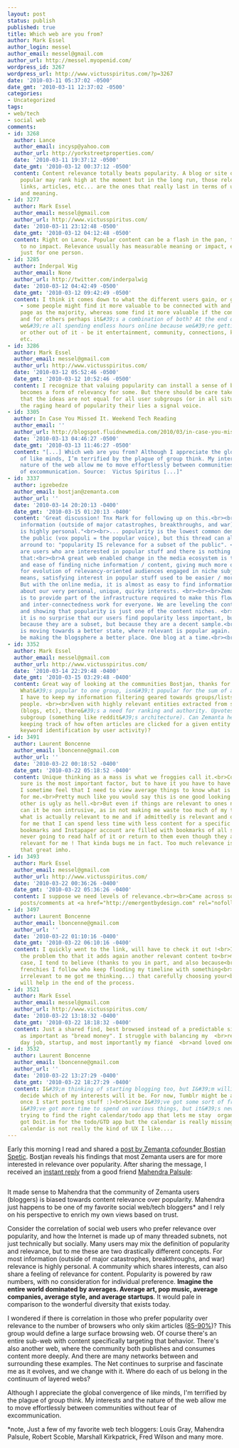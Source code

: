 ```yaml
---
layout: post
status: publish
published: true
title: Which web are you from?
author: Mark Essel
author_login: messel
author_email: messel@gmail.com
author_url: http://messel.myopenid.com/
wordpress_id: 3267
wordpress_url: http://www.victusspiritus.com/?p=3267
date: '2010-03-11 05:37:02 -0500'
date_gmt: '2010-03-11 12:37:02 -0500'
categories:
- Uncategorized
tags:
- web/tech
- social web
comments:
- id: 3268
  author: Lance
  author_email: incysp@yahoo.com
  author_url: http://yorkstreetproperties.com/
  date: '2010-03-11 19:37:12 -0500'
  date_gmt: '2010-03-12 00:37:12 -0500'
  content: Content relevance totally beats popularity. A blog or site or article that&#39;s
    popular may rank high at the moment but in the long run, those relevant blogs,
    links, articles, etc... are the ones that really last in terms of usability, purpose
    and meaning.
- id: 3277
  author: Mark Essel
  author_email: messel@gmail.com
  author_url: http://www.victusspiritus.com/
  date: '2010-03-11 23:12:48 -0500'
  date_gmt: '2010-03-12 04:12:48 -0500'
  content: Right on Lance. Popular content can be a flash in the pan, that has little
    to no impact. Relevance usually has measurable meaning or impact, even if it&#39;s
    just for one person.
- id: 3285
  author: Inderpal Wig
  author_email: None
  author_url: http://twitter.com/inderpalwig
  date: '2010-03-12 04:42:49 -0500'
  date_gmt: '2010-03-12 09:42:49 -0500'
  content: I think it comes down to what the different users gain, or get value from
    - some people might find it more valuable to be connected with and on the same
    page as the majority, whereas some find it more valuable if the content is relevant,
    and for others perhaps it&#39;s a combination of both? At the end of the day,
    we&#39;re all spending endless hours online because we&#39;re getting something
    or other out of it - be it entertainment, community, connections, knowledge, growth,
    etc.
- id: 3286
  author: Mark Essel
  author_email: messel@gmail.com
  author_url: http://www.victusspiritus.com/
  date: '2010-03-12 05:52:46 -0500'
  date_gmt: '2010-03-12 10:52:46 -0500'
  content: I recognize that valuing popularity can install a sense of belonging which
    becomes a form of relevancy for some. But there should be care taken to remember
    that the ideas are not equal for all user subgroups (or in all situations). Within
    the raging heard of popularity their lies a signal voice.
- id: 3305
  author: In Case You Missed It. Weekend Tech Reading
  author_email: ''
  author_url: http://blogspot.fluidnewmedia.com/2010/03/in-case-you-missed-it-weekend-tech-reading/
  date: '2010-03-13 04:46:27 -0500'
  date_gmt: '2010-03-13 11:46:27 -0500'
  content: "[...] Which web are you from? Although I appreciate the global convergence
    of like minds, I’m terrified by the plague of group think. My interests and the
    nature of the web allow me to move effortlessly between communities without fear
    of excommunication. Source:  Victus Spiritus [...]"
- id: 3337
  author: igzebedze
  author_email: bostjan@zemanta.com
  author_url: ''
  date: '2010-03-14 20:20:13 -0400'
  date_gmt: '2010-03-15 01:20:13 -0400'
  content: 'Great discussion! Tnx Mark for following up on this.<br><br>"For most
    information (outside of major catastrophes, breakthroughs, and war) relevance
    is highly personal."<br><br>... popularity is the lowest common denominator of
    the public (vox populi = the popular voice), but this thread can also be turned
    arround to: "popularity IS relevance for a subset of the public". <br><br>There
    are users who are interested in popular stuff and there is nothing wrong with
    that:<br><br>A great web enabled change in the media ecosystem is the wealth of
    and ease of finding niche information / content, giving much more opportunities
    for evolution of relevancy-oriented audiences engaged in niche subjects. <br><br><br>Which
    means, satisfying interest in popular stuff used to be easier / more accessible.
    But with the online media, it is almost as easy to find information / content
    about our very personal, unique, quirky interests. <br><br><br>Zemanta&#39;s mission
    is to provide part of the infrastructure required to make this flow of content
    and inter-connectedness work for everyone. We are leveling the content play-field
    and showing that popularity is just one of the content niches. <br><br>Basically,
    it is no surprise that our users find popularity less important, but that is not
    because they are a subset, but because they are a decent sample.<br><br>The world
    is moving towards a better state, where relevant is popular again. We hope to
    be making the blogsphere a better place. One blog at a time.<br><br>Best, B'
- id: 3352
  author: Mark Essel
  author_email: messel@gmail.com
  author_url: http://www.victusspiritus.com/
  date: '2010-03-14 22:29:48 -0400'
  date_gmt: '2010-03-15 03:29:48 -0400'
  content: Great way of looking at the communities Bostjan, thanks for stopping by.
    What&#39;s popular to one group, isn&#39;t popular for the sum of all groups.
    I have to keep my information filtering geared towards groups/lists created by
    people. <br><br>Even with highly relevant entities extracted from social streams
    (blogs, etc), there&#39;s a need for ranking and authority. Upvotes within the
    subgroup (something like reddit&#39;s architecture). Can Zemanta help there by
    keeping track of how often articles are clicked for a given entity (improve your
    keyword identification by user activity)?
- id: 3491
  author: Laurent Boncenne
  author_email: lboncenne@gmail.com
  author_url: ''
  date: '2010-03-22 00:18:52 -0400'
  date_gmt: '2010-03-22 05:18:52 -0400'
  content: Unique thinking as a mass is what we froggies call it.<br>Content relevance
    sure is the most important factor, but to have it you have to have the average.
    I sometime feel that I need to view average things to know what is then relevant
    for me.<br>Pretty much like you would say this is one good looking car and that
    other is ugly as hell.<br>But even if things are relevant to ones need/interest,
    can it be non intrusive, as in not making me waste too much of my time reading
    what is actually relevant to me and if admittedly is relevant and of interest
    for me that I can spend less time with less content for a specific subject.<br>my
    bookmarks and Instapaper account are filled with bookmarks of all sorts, I&#39;m
    never going to read half of it or return to them even though they are actually
    relevant for me ! That kinda bugs me in fact. Too much relevance isn&#39;t necessarily
    that great imho.
- id: 3493
  author: Mark Essel
  author_email: messel@gmail.com
  author_url: http://www.victusspiritus.com/
  date: '2010-03-22 00:36:26 -0400'
  date_gmt: '2010-03-22 05:36:26 -0400'
  content: I suppose we need levels of relevance.<br><br>Came across some incredible
    posts/comments at <a href="http://emergentbydesign.com" rel="nofollow">emergentbydesign.com</a>
- id: 3497
  author: Laurent Boncenne
  author_email: lboncenne@gmail.com
  author_url: ''
  date: '2010-03-22 01:10:16 -0400'
  date_gmt: '2010-03-22 06:10:16 -0400'
  content: I quickly went to the link, will have to check it out !<br>It does bring
    the problem tho that it adds again another relevant content to<br>me. In this
    case, I tend to believe (thanks to you in part, and also because<br>of the few
    frenchies I follow who keep flooding my timeline with something<br>completely
    irrelevant to me got me thinking...) that carefully choosing your<br>social graph
    will help in the end of the process.
- id: 3521
  author: Mark Essel
  author_email: messel@gmail.com
  author_url: http://www.victusspiritus.com/
  date: '2010-03-22 13:18:32 -0400'
  date_gmt: '2010-03-22 18:18:32 -0400'
  content: Just a shared find, best browsed instead of a predictable sitcom but  <br>not
    as important as "bread money". I struggle with balancing my  <br>reading, blogging,
    day job, startup, and most importantly my fiancé  <br>and loved ones.
- id: 3532
  author: Laurent Boncenne
  author_email: lboncenne@gmail.com
  author_url: ''
  date: '2010-03-22 13:27:29 -0400'
  date_gmt: '2010-03-22 18:27:29 -0400'
  content: I&#39;m thinking of starting blogging too, but I&#39;m willing to carefully
    decide which of my interests will it be. For now, Tumblr might be a good idea
    once I start posting stuff :)<br>Since I&#39;ve got some sort of freelancing jobs,
    i&#39;ve got more time to spend on various things, but it&#39;s never easy. Always
    trying to find the right calendar/todo app that lets me stay  organized and focused.<br>I&#39;ve
    got Doit.im for the todo/GTD app but the calendar is really missing and google
    calendar is not really the kind of UX I like....
---
```

<p>Early this morning I read and shared a <a HREF="http://www.zemanta.com/blog/how-relevant-is-popular-authority/">post by Zemanta cofounder Bostjan Spetic</a>. Bostjan reveals his findings that most Zemanta users are for more interested in relevance over popularity. After sharing the message, I received an <a href="https://twitter.com/scepticgeek/status/10317403712">instant reply</a> from a good friend <a href="http://www.skepticgeek.com/">Mahendra Palsule</a>: </p>
<p><a href="{{ site.url }}/assets/2010/03/p_480_320_FDA554A5-5B26-4F08-82E0-8976173C0127.jpeg"><img src="{{ site.url }}/assets/2010/03/p_480_320_FDA554A5-5B26-4F08-82E0-8976173C0127.jpeg" alt="" class="alignnone size-full" /></a></p>
<p>It made sense to Mahendra that the community of Zemanta users (bloggers) is biased towards content relevance over popularity. Mahendra just happens to be one of my favorite social web/tech bloggers* and I rely on his perspective to enrich my own views based on trust. </p>
<p>Consider the correlation of social web users who prefer relevance over popularity, and how the Internet is made up of many threaded subnets, not just technically but socially. Many users may mix the definition of popularity and relevance, but to me these are two drastically different concepts. For most information (outside of major catastrophes, breakthroughs, and war) relevance is highly personal. A community which shares interests, can also share a feeling of relevance for content. Popularity is powered by raw numbers, with no consideration for individual preference. <strong>Imagine the entire world dominated by averages. Average art, pop music, average companies, average style, and average startups</strong>. It would pale in comparison to the wonderful diversity that exists today.   </p>
<p>I wondered if there is correlation in those who prefer popularity over relevance to the number of browsers who only skim articles (<a href="http://victusfate.github.io/victusspiritus/uncategorized/2009/12/13/add-nation-90-of-social-media-referrals-dont-read/">85-90%</a>)? This group would define a large surface browsing web. Of course there's an entire sub-web with content specifically targeting that behavior. There's also another web, where the community both publishes and consumes content more deeply. And there are many networks between and surrounding these examples. The Net continues to surprise and fascinate me as it evolves, and we change with it. Where do each of us belong in the continuum of layered webs? </p>
<p>Although I appreciate the global convergence of like minds, I'm terrified by the plague of group think. My interests and the nature of the web allow me to move effortlessly between communities without fear of excommunication.</p>
<p>*note, Just a few of my favorite web tech bloggers: Louis Gray, Mahendra Palsule, Robert Scoble, Marshall Kirkpatrick, Fred Wilson and many more. </p>
